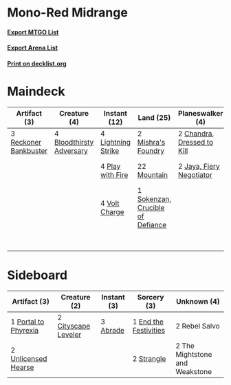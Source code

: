# Mono-Red Midrange

#### [Export MTGO List](../collection/Mono-Red%20Midrange/Mono-Red%20Midrange.txt)
#### [Export Arena List](../collection/Mono-Red%20Midrange/Mono-Red%20Midrange_arena.txt)
#### [Print on decklist.org](http://decklist.org/?deckmain=4%09Bloodthirsty%20Adversary%0A2%09Chandra,%20Dressed%20to%20Kill%0A4%09Fable%20of%20the%20Mirror-Breaker%0A2%09Jaya,%20Fiery%20Negotiator%0A4%09Koth,%20Fire%20of%20Resistance%0A4%09Lightning%20Strike%0A2%09Mishra's%20Foundry%0A22%09Mountain%0A4%09Play%20with%20Fire%0A1%09Rebel%20Salvo%0A3%09Reckoner%20Bankbuster%0A1%09Sokenzan,%20Crucible%20of%20Defiance%0A3%09Vindictive%20Flamestoker%0A4%09Volt%20Charge&deckside=3%09Abrade%0A2%09Cityscape%20Leveler%0A1%09End%20the%20Festivities%0A1%09Portal%20to%20Phyrexia%0A2%09Rebel%20Salvo%0A2%09Strangle%0A2%09The%20Mightstone%20and%20Weakstone%0A2%09Unlicensed%20Hearse)
# Maindeck

|                                          Artifact (3)                                          |                                           Creature (4)                                            |                                        Instant (12)                                         |                                                 Land (25)                                                 |                                          Planeswalker (4)                                           |        Unknown (12)         |
|------------------------------------------------------------------------------------------------|---------------------------------------------------------------------------------------------------|---------------------------------------------------------------------------------------------|-----------------------------------------------------------------------------------------------------------|-----------------------------------------------------------------------------------------------------|-----------------------------|
|3 [Reckoner Bankbuster](http://gatherer.wizards.com/Pages/Card/Details.aspx?multiverseid=548568)|4 [Bloodthirsty Adversary](http://gatherer.wizards.com/Pages/Card/Details.aspx?multiverseid=534905)|4 [Lightning Strike](http://gatherer.wizards.com/Pages/Card/Details.aspx?multiverseid=383299)|2 [Mishra's Foundry](http://gatherer.wizards.com/Pages/Card/Details.aspx?multiverseid=583844)              |2 [Chandra, Dressed to Kill](http://gatherer.wizards.com/Pages/Card/Details.aspx?multiverseid=541004)|4 Fable of the Mirror-Breaker|
|                                                                                                |                                                                                                   |4 [Play with Fire](http://gatherer.wizards.com/Pages/Card/Details.aspx?multiverseid=534933)  |22 [Mountain](http://gatherer.wizards.com/Pages/Card/Details.aspx?multiverseid=439859)                     |2 [Jaya, Fiery Negotiator](http://gatherer.wizards.com/Pages/Card/Details.aspx?multiverseid=574613)  |4 Koth, Fire of Resistance   |
|                                                                                                |                                                                                                   |4 [Volt Charge](http://gatherer.wizards.com/Pages/Card/Details.aspx?multiverseid=373414)     |1 [Sokenzan, Crucible of Defiance](http://gatherer.wizards.com/Pages/Card/Details.aspx?multiverseid=548589)|                                                                                                     |1 Rebel Salvo                |
|                                                                                                |                                                                                                   |                                                                                             |                                                                                                           |                                                                                                     |3 Vindictive Flamestoker     |


# Sideboard

|                                         Artifact (3)                                          |                                         Creature (2)                                         |                                    Instant (3)                                    |                                          Sorcery (3)                                           |         Unknown (4)          |
|-----------------------------------------------------------------------------------------------|----------------------------------------------------------------------------------------------|-----------------------------------------------------------------------------------|------------------------------------------------------------------------------------------------|------------------------------|
|1 [Portal to Phyrexia](http://gatherer.wizards.com/Pages/Card/Details.aspx?multiverseid=583820)|2 [Cityscape Leveler](http://gatherer.wizards.com/Pages/Card/Details.aspx?multiverseid=583814)|3 [Abrade](http://gatherer.wizards.com/Pages/Card/Details.aspx?multiverseid=430772)|1 [End the Festivities](http://gatherer.wizards.com/Pages/Card/Details.aspx?multiverseid=541010)|2 Rebel Salvo                 |
|2 [Unlicensed Hearse](http://gatherer.wizards.com/Pages/Card/Details.aspx?multiverseid=555447) |                                                                                              |                                                                                   |2 [Strangle](http://gatherer.wizards.com/Pages/Card/Details.aspx?multiverseid=555326)           |2 The Mightstone and Weakstone|

